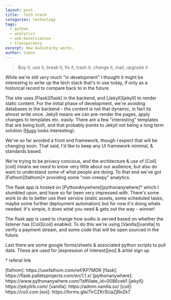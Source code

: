 ```yaml
---
layout: post
title:  Tech stack
categories: technology
tags:
  - python
  - analytics
  - web-monetisation
  - transparency
excerpt: How Audiotarky works.
author: Simon
---
```


> Buy it, use it, break it, fix it, trash it, change it, mail, upgrade it

While we're still very much "in development" I thought it might be interesting to write up the tech stack that's in use today, if only as a historical record to compare back to in the future.

The site uses [Flask][flask] in the backend, and [Jekyll][jekyll] to render static content. For the initial phase of development, we're avoiding databases in the backend - the content is not that dynamic, in fact its almost write once. Jekyll means we can pre-render the pages, apply changes to templates etc. easily. There are a few "interesting" templates that are being built, and that probably points to Jekyll not being a long term solution ([Hugo](https://gohugo.io/) looks interesting).

We've so far avoided a front end framework, though I expect that will be changing soon. That said, I'd like to keep any UI framework minimal, & standards based.

We're trying to be privacy concious, and the architecture & use of [Coil][coil] means we _need_ to know very little about our audience, but also do want to understand _some_ of what people are doing. To that end we've got [Fathom][fathom]* providing some "non-creepy" analytics.

The flask app is hosted on [PythonAnywhere][pythonanywhere]* which I stumbled upon, and have so far been very impressed with. There's some work to do to better use their service (static assets, some scheduled tasks, maybe some further deployment automation) but for now it's doing whats needed. It's simple, it does what you need & gets out the way - winner!

The flask app is used to change how audio is served based on whether the listener has [Coil][coil] enabled. To do this we're using [Vanilla][vanilla] to verify a payment stream, and some code that will be open sourced in the future.

Last there are some google forms/sheets & associated python scripts to pull data. These are used for [expression of interest][eoi] & artist sign up


<p class="small">* referal link</p>
[fathom]: https://usefathom.com/ref/KP7MDR
[flask]: https://flask.palletsprojects.com/en/1.1.x/
[pythonanywhere]: https://www.pythonanywhere.com/?affiliate_id=0086ceb1
[jekyll]: https://jekyllrb.com/
[vanilla]: https://admin.vanilla.so/
[coil]: https://coil.com
[eoi]: https://forms.gle/7irCZKrSUaZjRnZk7